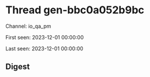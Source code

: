 # Thread gen-bbc0a052b9bc
Channel: io_qa_pm

First seen: 2023-12-01 00:00:00

Last seen: 2023-12-01 00:00:00

## Digest


